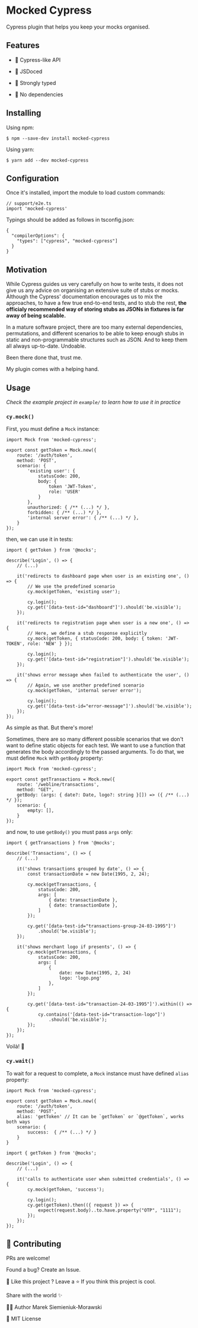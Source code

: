 # Mocked Cypress

Cypress plugin that helps you keep your mocks organised.

## Features

- 🌳 Cypress-like API

- 📄 JSDoced

- 💪 Strongly typed

- 🧩 No dependencies

## Installing

Using npm:

```
$ npm --save-dev install mocked-cypress
```

Using yarn:

```
$ yarn add --dev mocked-cypress
```

## Configuration

Once it's installed, import the module to load custom commands:

```
// support/e2e.ts
import 'mocked-cypress'
```

Typings should be added as follows in tsconfig.json:

```
{
  "compilerOptions": {
    "types": ["cypress", "mocked-cypress"]
  }
}
```

## Motivation

While Cypress guides us very carefully on how to write tests, it does not give us any advice on organising an extensive suite of stubs or mocks. Although the Cypress' documentation encourages us to mix the approaches, to have a few true end-to-end tests, and to stub the rest, **the officialy recommended way of storing stubs as JSONs in fixtures is far away of being scalable.**

In a mature software project, there are too many external dependencies, permutations, and different scenarios to be able to keep enough stubs in static and non-programmable structures such as JSON. And to keep them all always up-to-date. Undoable.

Been there done that, trust me.

My plugin comes with a helping hand.

## Usage

_Check the example project in `example/` to learn how to use it in practice_

### `cy.mock()`

First, you must define a `Mock` instance:

```
import Mock from 'mocked-cypress';

export const getToken = Mock.new({
    route: '/auth/token',
    method: 'POST',
    scenario: {
        'existing user': {
            statusCode: 200,
            body: {
                token 'JWT-Token',
                role: 'USER'
            }
        },
        unauthorized: { /** (...) */ },
        forbidden: { /** (...) */ },
        'internal server error': { /** (...) */ },
    }
});
```

then, we can use it in tests:

```
import { getToken } from '@mocks';

describe('Login', () => {
    // (...)

    it('redirects to dashboard page when user is an existing one', () => {
        // We use the predefined scenario
        cy.mock(getToken, 'existing user');

        cy.login();
        cy.get('[data-test-id="dashboard"]').should('be.visible');
    });

    it('redirects to registration page when user is a new one', () => {
        // Here, we define a stub response explicitly
        cy.mock(getToken, { statusCode: 200, body: { token: 'JWT-TOKEN', role: 'NEW' } });

        cy.login();
        cy.get('[data-test-id="registration"]').should('be.visible');
    });

    it('shows error message when failed to authenticate the user', () => {
        // Again, we use another predefined scenario
        cy.mock(getToken, 'internal server error');

        cy.login();
        cy.get('[data-test-id="error-message"]').should('be.visible');
    });
});
```

As simple as that. But there's more!

Sometimes, there are so many different possible scenarios that we don't want to define static objects for each test. We want to use a function that generates the body accordingly to the passed arguments. To do that, we must define `Mock` with `getBody` property:

```
import Mock from 'mocked-cypress';

export const getTransactions = Mock.new({
    route: '/webline/transactions',
    method: "GET",
    getBody: (args: { date?: Date, logo?: string }[]) => ({ /** (...) */ });
    scenario: {
        empty: [],
    }
});
```

and now, to use `getBody()` you must pass `args` only:

```
import { getTransactions } from '@mocks';

describe('Transactions', () => {
    // (...)

    it('shows transactions grouped by date', () => {
        const transactionDate = new Date(1995, 2, 24);

        cy.mock(getTransactions, {
            statusCode: 200,
            args: [
                { date: transactionDate },
                { date: transactionDate },
            ]
        });

        cy.get('[data-test-id="transactions-group-24-03-1995"]')
            .should('be.visible');
    });

    it('shows merchant logo if presents', () => {
        cy.mock(getTransactions, {
            statusCode: 200,
            args: [
                {
                    date: new Date(1995, 2, 24)
                    logo: 'logo.png'
                },
            ]
        });

        cy.get('[data-test-id="transaction-24-03-1995"]').within(() => {
            cy.contains('[data-test-id="transaction-logo"]')
                .should('be.visible');
        });
    });
});
```

Voilà! 🎉

### `cy.wait()`

To wait for a request to complete, a `Mock` instance must have defined `alias` property:

```
import Mock from 'mocked-cypress';

export const getToken = Mock.new({
    route: '/auth/token',
    method: 'POST',
    alias: 'getToken' // It can be `getToken` or `@getToken`, works both ways
    scenario: {
        success:  { /** (...) */ }
    }
}
```

```
import { getToken } from '@mocks';

describe('Login', () => {
    // (...)

    it('calls to authenticate user when submitted credentials', () => {
        cy.mock(getToken, 'success');

        cy.login();
        cy.get(getToken).then(({ request }) => {
            expect(request.body)..to.have.property("OTP", "1111");
        });
    });
});
```

## 💙 Contributing

PRs are welcome!

Found a bug? Create an Issue.

💖 Like this project ?
Leave a ⭐ If you think this project is cool.

Share with the world ✨

👨‍💻 Author
Marek Siemieniuk-Morawski

🍁 MIT License
